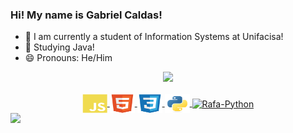 ### Hi! My name is Gabriel Caldas!

- 🔭 I am currently a student of Information Systems at Unifacisa!
- 🌱 Studying Java!
- 😄 Pronouns: He/Him

<div align="center">
  <a href="https://github.com/GabCaldas">
  <img height="180em" src="https://github-readme-stats.vercel.app/api/top-langs/?username=GabCaldas&layout=compact&langs_count=7&theme=dark"/>
</div>

</div>

<div align="center" style="display: inline_block"><br>
  <img align="center" alt="Rafa-Js" height="30" width="40" src="https://raw.githubusercontent.com/devicons/devicon/master/icons/javascript/javascript-plain.svg">
  <img align="center" alt="Rafa-HTML" height="30" width="40" src="https://raw.githubusercontent.com/devicons/devicon/master/icons/html5/html5-original.svg">
  <img align="center" alt="Rafa-CSS" height="30" width="40" src="https://raw.githubusercontent.com/devicons/devicon/master/icons/css3/css3-original.svg">
  <img align="center" alt="Rafa-Python" height="30" width="40" src="https://raw.githubusercontent.com/devicons/devicon/master/icons/python/python-original.svg">
   <img align="center" alt="Rafa-Python" height="30" width="40" src="https://cdn.jsdelivr.net/gh/devicons/devicon/icons/java/java-original.svg" />
</div>

<div>
<a href="https://www.linkedin.com/in/gabriel-caldas-2570a5235/"> <img src=https://img.shields.io/badge/LinkedIn-0077B5?style=for-the-badge&logo=linkedin&logoColor=white </a>
</div>
  


